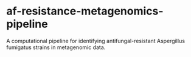 # af-resistance-metagenomics-pipeline
A computational pipeline for identifying antifungal-resistant Aspergillus fumigatus strains in metagenomic data.
